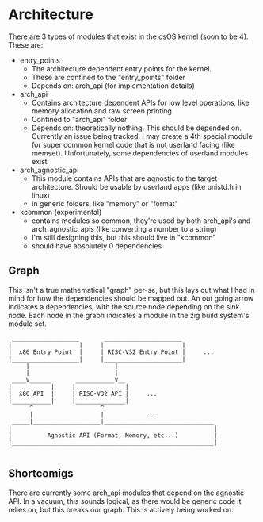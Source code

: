 # Architecture
There are 3 types of modules that exist in the osOS kernel (soon to be 4).
These are:

* entry_points
    * The architecture dependent entry points for the kernel.
    * These are confined to the "entry_points" folder
    * Depends on: arch_api (for implementation details)
* arch_api
    * Contains architecture dependent APIs for low level operations, like
      memory allocation and raw screen printing
    * Confined to "arch_api" folder
    * Depends on: theoretically nothing. This should be depended on. Currently
      an issue being tracked. I may create a 4th special module for super
      common kernel code that is not userland facing (like memset).
      Unfortunately, some dependencies of userland modules exist
* arch_agnostic_api
    * This module contains APIs that are agnostic to the target architecture.
      Should be usable by userland apps (like unistd.h in linux)
    * in generic folders, like "memory" or "format"
* kcommon (experimental)
    * contains modules so common, they're used by both arch_api's and
      arch_agnostic_apis (like converting a number to a string)
    * I'm still designing this, but this should live in "kcommon"
    * should have absolutely 0 dependencies


## Graph
This isn't a true mathematical "graph" per-se, but this lays out what I had
in mind for how the dependencies should be mapped out. An out going arrow
indicates a dependencies, with the source node depending on the sink node.
Each node in the graph indicates a module in the zig build system's module set.

```
 ___________________       ______________________
|                   |     |                      |
|  x86 Entry Point  |     | RISC-V32 Entry Point |     ...
|___________________|     |______________________|
     |                        |
     |                        |
 ____V______       ___________V__
|           |     |              |
|  x86 API  |     | RISC-V32 API |     ...
|___________|     |______________|
      ^                   ^
      |                   |            ...
 _____|___________________|_______________________________
|                                                         |
|          Agnostic API (Format, Memory, etc...)          |
|_________________________________________________________|


```

## Shortcomigs
There are currently some arch_api modules that depend on the agnostic API.
In a vacuum, this sounds logical, as there would be generic code it relies
on, but this breaks our graph. This is actively being worked on.
